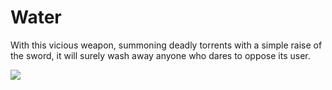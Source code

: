 # Water

With this vicious weapon, summoning deadly torrents with a simple raise of the sword, it will surely wash away anyone who dares to oppose its user.

![](<../../../../.gitbook/assets/water (1).png>)

